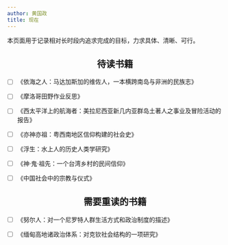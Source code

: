```yaml
---
author: 黄国政
title: 现在
---
```


<style>
h2 {
  text-align: center;
  font-weight: bold;
}
</style>

本页面用于记录相对长时段内追求完成的目标，力求具体、清晰、可行。

## 待读书籍

- [ ] 《依海之人：马达加斯加的维佐人，一本横跨南岛与非洲的民族志》

- [ ] 《摩洛哥田野作业反思》

- [ ] 《西太平洋上的航海者：美拉尼西亚新几内亚群岛土著人之事业及冒险活动的报告》

- [ ] 《亦神亦祖：粤西南地区信仰构建的社会史》

- [ ] 《浮生：水上人的历史人类学研究》

- [ ] 《神·鬼·祖先：一个台湾乡村的民间信仰》

- [ ] 《中国社会中的宗教与仪式》

## 需要重读的书籍

- [ ] 《努尔人：对一个尼罗特人群生活方式和政治制度的描述》

- [ ] 《缅甸高地诸政治体系：对克钦社会结构的一项研究》
